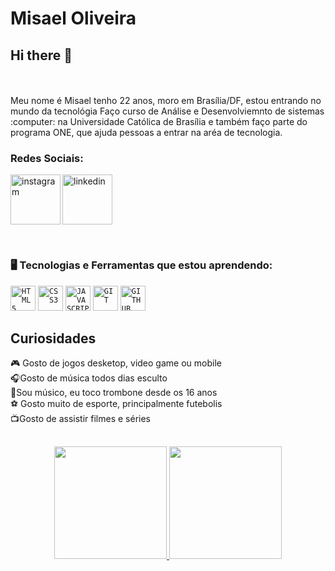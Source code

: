  <h1 align="left">Misael Oliveira</h1>

## Hi there 👋
<br>
<br>
Meu nome é Misael tenho 22 anos, moro em Brasília/DF, estou entrando no mundo da tecnológia Faço curso de Análise e Desenvolviemnto de sistemas :computer: na Universidade Católica de Brasília e também faço parte do programa ONE, que ajuda pessoas a entrar na aréa de tecnologia.
<p> 
<div dsplay="inline-block">

### Redes Sociais:
 

 <a href="https://www.instagram.com/oliverm_silva/">
    <img align="left" width="80px" src="https://i.ibb.co/qkGSp1D/instagram.png" alt="instagram" style="vertical-align:top;">
  </a> 
  <a href="https://www.linkedin.com/in/misael-silva-8a66a1210">
    <img width="80px" src="https://i.ibb.co/RyZx12b/linkedin.png" alt="linkedin" style="vertical-align:top;">
  </a>

</div> </p>
<br>

### 🖥️ Tecnologias e Ferramentas que estou aprendendo:

<code><img width="40px" src="https://cdn.jsdelivr.net/gh/devicons/devicon/icons/html5/html5-original-wordmark.svg" title = "HTML5"/></code>
<code><img width="40px" src="https://cdn.jsdelivr.net/gh/devicons/devicon/icons/css3/css3-original-wordmark.svg" title = "CSS3"/></code>
<code><img width="40px" src="https://cdn.jsdelivr.net/gh/devicons/devicon/icons/javascript/javascript-original.svg" title = "JAVASCRIPT"/></code>
<code><img width="40px" src="https://cdn.jsdelivr.net/gh/devicons/devicon/icons/git/git-original.svg" title = "GIT"/></code>
<code><img width="40px" src="https://cdn.jsdelivr.net/gh/devicons/devicon/icons/github/github-original.svg" title = "GITHUB"/></code>
<br>
##
## Curiosidades
🎮 Gosto de jogos desketop, video game ou mobile <br>
:headphones:Gosto de música todos dias esculto <br>
:trumpet:Sou músico, eu toco trombone desde os 16 anos <br>
:soccer: Gosto muito de esporte, principalmente futebolis <br>
:tv:Gosto de assistir filmes e séries


##
<p align="center">
<a href="https://github.com/jeniblodev">
  <img height="180em" src="https://github-readme-stats-eight-theta.vercel.app/api?username=Misael-Oliveira&show_icons=true&theme=algolia&include_all_commits=true&count_private=true"/>
  <img height="180em" src="https://github-readme-stats-eight-theta.vercel.app/api/top-langs/?username=Misael-Oliveira&layout=compact&langs_count=8&theme=algolia"/>
</a>
</p>
          




















<!--
**Misael-Oliveira/Misael-Oliveira** is a ✨ _special_ ✨ repository because its `README.md` (this file) appears on your GitHub profile.

Here are some ideas to get you started:

- 🔭 I’m currently working on ...
- 🌱 I’m currently learning ...
- 👯 I’m looking to collaborate on ...
- 🤔 I’m looking for help with ...
- 💬 Ask me about ...
- 📫 How to reach me: ...
- 😄 Pronouns: ...
- ⚡ Fun fact: ...
-->
